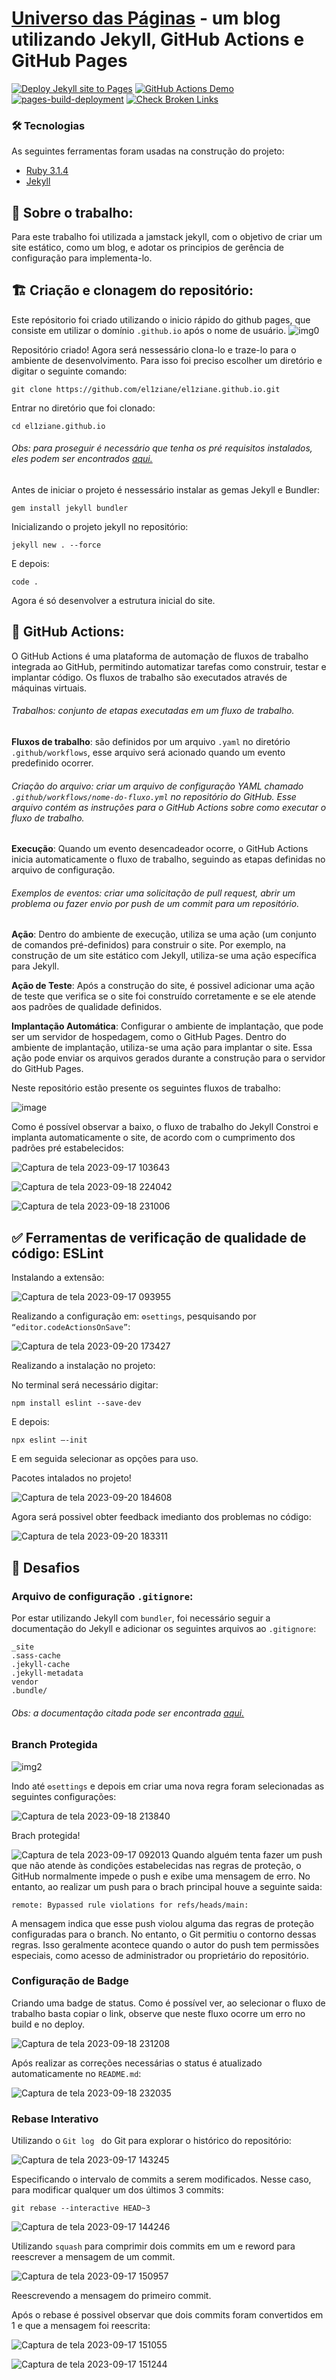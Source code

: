 # [Universo das Páginas](https://el1ziane.github.io/) - um blog utilizando Jekyll, GitHub Actions e GitHub Pages
[![Deploy Jekyll site to Pages](https://github.com/el1ziane/el1ziane.github.io/actions/workflows/jekyll.yml/badge.svg)](https://github.com/el1ziane/el1ziane.github.io/actions/workflows/jekyll.yml)
[![GitHub Actions Demo](https://github.com/el1ziane/el1ziane.github.io/actions/workflows/github-actions-demo.yml/badge.svg)](https://github.com/el1ziane/el1ziane.github.io/actions/workflows/github-actions-demo.yml)
[![pages-build-deployment](https://github.com/el1ziane/el1ziane.github.io/actions/workflows/pages/pages-build-deployment/badge.svg)](https://github.com/el1ziane/el1ziane.github.io/actions/workflows/pages/pages-build-deployment)
[![Check Broken Links](https://github.com/el1ziane/el1ziane.github.io/actions/workflows/check-links.yml/badge.svg)](https://github.com/el1ziane/el1ziane.github.io/actions/workflows/check-links.yml)

### 🛠 Tecnologias

As seguintes ferramentas foram usadas na construção do projeto:

- [Ruby 3.1.4](https://www.ruby-lang.org/en/downloads/)
- [Jekyll](https://jekyllrb.com/docs/)

## 📌 Sobre o trabalho:
Para este trabalho foi utilizada a jamstack jekyll, com o objetivo de criar um site estático, como um blog, e adotar os principios de gerência de configuração para implementa-lo.

## 🏗️ Criação e clonagem do repositório:
Este repósitorio foi criado utilizando o inicio rápido do github pages, que consiste em utilizar o domínio `.github.io` após o nome de usuário.
![img0](https://github.com/el1ziane/el1ziane.github.io/assets/113150368/98997dd1-0a24-455e-9b14-e41084f2354e)

Repositório criado! Agora será nessessário clona-lo e traze-lo para o ambiente de desenvolvimento.
Para isso foi preciso escolher um diretório e digitar o seguinte comando:
```
git clone https://github.com/el1ziane/el1ziane.github.io.git
```
Entrar no diretório que foi clonado:
```
cd el1ziane.github.io
```
###### Obs: para proseguir é necessário que tenha os pré requisitos instalados, eles podem ser encontrados [aqui.](https://jekyllrb.com/docs/installation/)
Antes de iniciar o projeto é nessessário instalar as gemas Jekyll e Bundler:
```
gem install jekyll bundler
```
Inicializando o projeto jekyll no repositório:
```
jekyll new . --force
```
E depois:
```
code .
```
Agora é só desenvolver a estrutura inicial do site.

## 📌 GitHub Actions:

O GitHub Actions é uma plataforma de automação de fluxos de trabalho integrada ao GitHub, permitindo automatizar tarefas como construir, testar e implantar código.
Os fluxos de trabalho são executados através de máquinas virtuais.

###### Trabalhos: conjunto de etapas executadas em um fluxo de trabalho.

**Fluxos de trabalho**: são definidos por um arquivo `.yaml` no diretório `.github/workflows`, esse arquivo será acionado quando um evento predefinido ocorrer.
###### *Criação do arquivo*: criar um arquivo de configuração YAML chamado `.github/workflows/nome-do-fluxo.yml` no repositório do GitHub. Esse arquivo contém as instruções para o GitHub Actions sobre como executar o fluxo de trabalho.

**Execução**: Quando um evento desencadeador ocorre, o GitHub Actions inicia automaticamente o fluxo de trabalho, seguindo as etapas definidas no arquivo de configuração.
###### Exemplos de eventos:  criar uma solicitação de pull request, abrir um problema ou fazer envio por push de um commit para um repositório.

**Ação**: Dentro do ambiente de execução, utiliza se uma ação (um conjunto de comandos pré-definidos) para construir o site. Por exemplo, na construção de um site estático com Jekyll, utiliza-se uma ação específica para Jekyll.

**Ação de Teste**: Após a construção do site, é possivel adicionar uma ação de teste que verifica se o site foi construído corretamente e se ele atende aos padrões de qualidade definidos. 

**Implantação Automática**: Configurar o ambiente de implantação, que pode ser um servidor de hospedagem, como o GitHub Pages. Dentro do ambiente de implantação, utiliza-se uma ação para implantar o site. Essa ação pode enviar os arquivos gerados durante a construção para o servidor do GitHub Pages.

Neste repositório estão presente os seguintes fluxos de trabalho:

![image](https://github.com/el1ziane/el1ziane.github.io/assets/113150368/7960e97e-2bb0-4fa1-aa39-4faf2d935a2e)

Como é possível observar a baixo, o fluxo de trabalho do Jekyll Constroi e implanta automaticamente o site, de acordo com o cumprimento dos padrões pré estabelecidos:

![Captura de tela 2023-09-17 103643](https://github.com/el1ziane/el1ziane.github.io/assets/113150368/e96d3da4-f035-4a26-93e2-7627df76c645)

![Captura de tela 2023-09-18 224042](https://github.com/el1ziane/el1ziane.github.io/assets/113150368/e7eb088c-a4b4-4787-ba2f-0fffdfbf1080)

![Captura de tela 2023-09-18 231006](https://github.com/el1ziane/el1ziane.github.io/assets/113150368/b5b9e2d1-708c-45a3-b311-981e8be79aa1)

## ✅ **Ferramentas de verificação de qualidade de código: ESLint**

Instalando a extensão:

![Captura de tela 2023-09-17 093955](https://github.com/el1ziane/el1ziane.github.io/assets/113150368/fb0bfb4b-8882-47ae-8540-f22e6ccaffe6)

Realizando a configuração em: `⚙️settings`, pesquisando por ```“editor.codeActionsOnSave”```:

![Captura de tela 2023-09-20 173427](https://github.com/el1ziane/el1ziane.github.io/assets/113150368/25dfbe04-81b4-482d-b21c-2b4ff081cb82)

Realizando a instalação no projeto:

No terminal será necessário digitar:

```
npm install eslint --save-dev
```
E depois:

```
npx eslint –-init
```
E em seguida selecionar as opções para uso.

Pacotes intalados no projeto!

![Captura de tela 2023-09-20 184608](https://github.com/el1ziane/el1ziane.github.io/assets/113150368/f0d2829f-28ad-40b9-a40d-8bed4efe75a4)

Agora será possivel obter feedback imedianto dos problemas no código:

![Captura de tela 2023-09-20 183311](https://github.com/el1ziane/el1ziane.github.io/assets/113150368/0d6e167e-a3e3-4c25-aa2c-cf1ac4e87fa6)

## 🚀 Desafios

### **Arquivo de configuração** `.gitignore`:
Por estar utilizando Jekyll com `bundler`, foi necessário seguir a documentação do Jekyll e adicionar os seguintes arquivos ao `.gitignore`:
```
_site
.sass-cache
.jekyll-cache
.jekyll-metadata
vendor
.bundle/
```
###### Obs: a documentação citada pode ser encontrada [aqui.](https://jekyllrb.com/tutorials/using-jekyll-with-bundler/)

### **Branch Protegida**

![img2](https://github.com/el1ziane/el1ziane.github.io/assets/113150368/675dbb95-c5e5-4fa4-b034-552f8475961f)

Indo até `⚙️settings` e depois em criar uma nova regra foram selecionadas as seguintes configurações:

![Captura de tela 2023-09-18 213840](https://github.com/el1ziane/el1ziane.github.io/assets/113150368/ed858b1c-586e-4d48-b5d1-f395bbe9752e)  

Brach protegida!

![Captura de tela 2023-09-17 092013](https://github.com/el1ziane/el1ziane.github.io/assets/113150368/98b2e412-3d2b-4e14-b151-ea83a987414f)
Quando alguém tenta fazer um push que não atende às condições estabelecidas nas regras de proteção, o GitHub normalmente impede o push e exibe uma mensagem de erro.
No entanto, ao realizar um push para o brach principal houve a seguinte saida:
```
remote: Bypassed rule violations for refs/heads/main:
```
A mensagem indica que esse push violou alguma das regras de proteção configuradas para o branch. No entanto, o Git permitiu o contorno dessas regras. Isso geralmente acontece quando o autor do push tem permissões especiais, como acesso de administrador ou proprietário do repositório.

### **Configuração de Badge**

Criando uma badge de status. Como é possível ver, ao selecionar o fluxo de trabalho basta copiar o link, observe que neste fluxo ocorre um erro no build e no deploy.

![Captura de tela 2023-09-18 231208](https://github.com/el1ziane/el1ziane.github.io/assets/113150368/d2328ac5-01d9-42c7-b4f8-a423e89f51dc)

Após realizar as correções necessárias o status é atualizado automaticamente no `README.md`:

![Captura de tela 2023-09-18 232035](https://github.com/el1ziane/el1ziane.github.io/assets/113150368/4eaf0f8f-903f-46be-8b99-a9f6c11babec)

### **Rebase Interativo**

Utilizando o `Git log ` do Git para explorar o histórico do repositório:

![Captura de tela 2023-09-17 143245](https://github.com/el1ziane/el1ziane.github.io/assets/113150368/0526825f-dabf-4c1e-add3-a266e8460fab)

Especificando o intervalo de commits a serem modificados. Nesse caso, para modificar qualquer um dos últimos 3 commits:

```
git rebase --interactive HEAD~3
```

![Captura de tela 2023-09-17 144246](https://github.com/el1ziane/el1ziane.github.io/assets/113150368/7f20fe87-3fc6-4d84-9ea6-f73faafecc4e)

Utilizando `squash` para comprimir dois commits em um e reword para reescrever a mensagem de um commit.

![Captura de tela 2023-09-17 150957](https://github.com/el1ziane/el1ziane.github.io/assets/113150368/53406abb-edaf-4547-86cf-ddaacfb16a92)

Reescrevendo a mensagem do primeiro commit.

Após o rebase é possivel observar que dois commits foram convertidos em 1 e que a mensagem foi reescrita:

![Captura de tela 2023-09-17 151055](https://github.com/el1ziane/el1ziane.github.io/assets/113150368/92023fad-957d-47dc-8944-427eae173d50)

![Captura de tela 2023-09-17 151244](https://github.com/el1ziane/el1ziane.github.io/assets/113150368/777e4650-a0e2-4b76-ad7c-7dc3ad64cd61)





